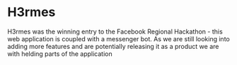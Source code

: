 # H3rmes

H3rmes was the winning entry to the Facebook Regional Hackathon - this web application is coupled with a messenger bot. As we are still looking into adding more features and are potentially releasing it as a product we are with helding parts of the application
